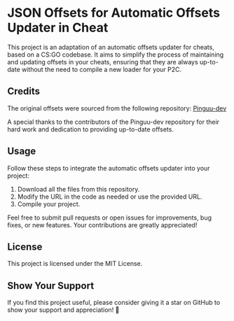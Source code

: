 # JSON Offsets for Automatic Offsets Updater in Cheat

This project is an adaptation of an automatic offsets updater for cheats, based on a CS:GO codebase. It aims to simplify the process of maintaining and updating offsets in your cheats, ensuring that they are always up-to-date without the need to compile a new loader for your P2C.

## Credits

The original offsets were sourced from the following repository: [Pinguu-dev](https://github.com/Pinguu-dev/)

A special thanks to the contributors of the Pinguu-dev repository for their hard work and dedication to providing up-to-date offsets.

## Usage

Follow these steps to integrate the automatic offsets updater into your project:

1. Download all the files from this repository.
2. Modify the URL in the code as needed or use the provided URL.
3. Compile your project.

Feel free to submit pull requests or open issues for improvements, bug fixes, or new features. Your contributions are greatly appreciated!

## License

This project is licensed under the MIT License.

## Show Your Support

If you find this project useful, please consider giving it a star on GitHub to show your support and appreciation! 🌟

